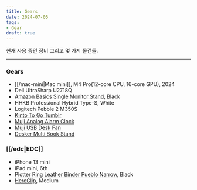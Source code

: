 ```yaml
---
title: Gears
date: 2024-07-05
tags:
- Gear
draft: true
---
```


현재 사용 중인 장비 그리고 몇 가지 물건들.

---
### Gears
- [[/mac-mini|Mac mini]], M4 Pro(12-core CPU, 16-core GPU), 2024
- Dell UltraSharp U2718Q
- [Amazon Basics Single Monitor Stand](https://www.amazon.com/gp/product/B00MIBN16O), Black
- HHKB Professional Hybrid Type-S, White
- Logitech Pebble 2 M350S
- [Kinto To Go Tumblr](https://www.kinto.kr/shop/item.php?it_id=20441)
- [Muji Analog Alarm Clock](https://www.mujikorea.net/display/showDisplay.lecs?goodsNo=MJ31126338)
- [Muji USB Desk Fan](https://www.mujikorea.net/display/showDisplay.lecs?goodsNo=MJ31151333)
- [Desker Multi Book Stand](https://www.desker.co.kr/product/detail/521)


### [[/edc|EDC]]
- iPhone 13 mini
- iPad mini, 6th
- [Plotter Ring Leather Binder Pueblo Narrow](https://www.plotter-japan.net/smp/item/5001-N.html), Black
- [HeroClip](https://www.amazon.com/HEROCLIP-Carabiner-Medium-Camping-Backpack/dp/B073R3NF3Z), Medium


